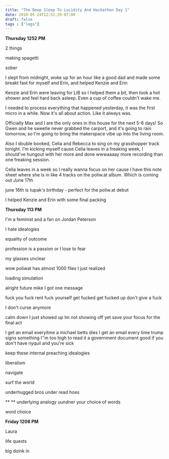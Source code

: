 ```yaml
---
title: "The Deep Sleep To Lucidity And Hackathon Day 1"
date: 2018-05-24T12:52:29-07:00
draft: false
tags : ["logs"]
---
```


**Thursday 1252 PM**


2 things

making spagetti

sober


I slept from midnight, woke up for an hour like a good dad and made some breakt fast for myself and Erin, and helped Kenzie and Erin


Kenzie and Erin were leaving for LiB so I helped them a bit, then took a hot shower and feel hard back asleep. Even a cup of coffee couldn't wake me.

I needed to process everything that happened yesterday,
it was the first micro in a while. Now it's all about action. Like it always was.

Officially Max and I are the only ones in this house for the next 5-6 days! So Gwen and he sweetie never grabbed the carport, and it's going to rain tomorrow, so I'm going to bring the makerspace vibe up into the living room.

Also I double booked, Celia and Rebecca to sing on my grasshopper track tonight. I'm kicking myself cause Celia leaves in a freaking week, I should've hungout with her more and done wwwaaaay more recording than one freaking session.

Celia leaves in a week so I really wanna focus on her cause I have this note sheet where she is in like 4 tracks on the poliw.at album. Which is coming out June 17th


june 16th is tupak's birthday - perfect for the poliw.at debut


I helped Kenzie and Erin with some final packing

**Thursday 113 PM**

I'm a feminist and a fan on Jordan Peterson


I hate idealogies

equality of outcome

profession is a passion or I lose to fear

my glasses unclear


wow poliwat has almost 1000 files I just realized


loading simulation

alright future mike I got one message

fuck you fuck rent fuck yourself
get fucked get fucked up don't give a fuck

I don't curse anymore

calm down I just showed up
Im not showing off yet
save your focus for the final act


I get an email everyitme a michael betts dies
I get an email every time trump signs
something
I''m too high to read it
a government document good if you don't have nyquil and
you're sick

keep these internal
  preaching
  idealogies


liberalism



navigate

surf the world

underhugged bros
under read hoes




**
**
underlying analogy uundner your choice of words




word choice




**Friday 1208 PM**

Laura



life quests


big doink in
